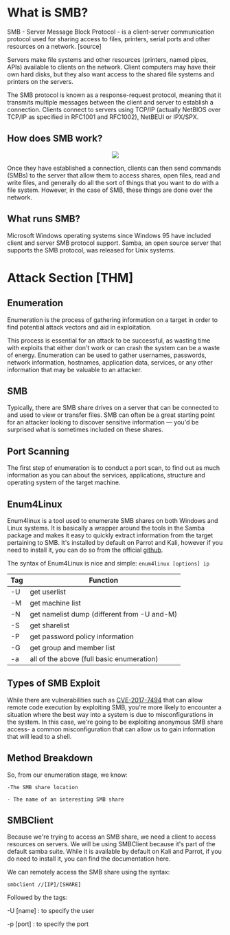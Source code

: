 # What is SMB?

SMB - Server Message Block Protocol - is a client-server communication protocol used for sharing access to files, printers, serial ports and other resources on a network. [source]

Servers make file systems and other resources (printers, named pipes, APIs) available to clients on the network. Client computers may have their own hard disks, but they also want access to the shared file systems and printers on the servers.

The SMB protocol is known as a response-request protocol, meaning that it transmits multiple messages between the client and server to establish a connection. Clients connect to servers using TCP/IP (actually NetBIOS over TCP/IP as specified in RFC1001 and RFC1002), NetBEUI or IPX/SPX.

## How does SMB work?


<p align="center"><img src="https://user-images.githubusercontent.com/71202864/213079816-e10da59b-1e9e-4cae-a81f-3c0f504ee2ea.png" align="center"></img>
</p>

Once they have established a connection, clients can then send commands (SMBs) to the server that allow them to access shares, open files, read and write files, and generally do all the sort of things that you want to do with a file system. However, in the case of SMB, these things are done over the network.

## What runs SMB?

Microsoft Windows operating systems since Windows 95 have included client and server SMB protocol support. Samba, an open source server that supports the SMB protocol, was released for Unix systems.

# Attack Section [THM]

## Enumeration

Enumeration is the process of gathering information on a target in order to find potential attack vectors and aid in exploitation.

This process is essential for an attack to be successful, as wasting time with exploits that either don't work or can crash the system can be a waste of energy. Enumeration can be used to gather usernames, passwords, network information, hostnames, application data, services, or any other information that may be valuable to an attacker.

## SMB

Typically, there are SMB share drives on a server that can be connected to and used to view or transfer files. SMB can often be a great starting point for an attacker looking to discover sensitive information — you'd be surprised what is sometimes included on these shares.

## Port Scanning

The first step of enumeration is to conduct a port scan, to find out as much information as you can about the services, applications, structure and operating system of the target machine.

## Enum4Linux

Enum4linux is a tool used to enumerate SMB shares on both Windows and Linux systems. It is basically a wrapper around the tools in the Samba package and makes it easy to quickly extract information from the target pertaining to SMB. It's installed by default on Parrot and Kali, however if you need to install it, you can do so from the official [github](https://github.com/portcullislabs/enum4linux).

The syntax of Enum4Linux is nice and simple: `enum4linux [options] ip`

| Tag | Function |
| --- | -------- |
| -U | get userlist | 
| -M | get machine list | 
| -N | get namelist dump (different from -U and-M) | 
| -S | get sharelist | 
| -P | get password policy information | 
| -G | get group and member list | 
| -a | all of the above (full basic enumeration) | 

## Types of SMB Exploit

While there are vulnerabilities such as [CVE-2017-7494](https://www.cvedetails.com/cve/CVE-2017-7494/) that can allow remote code execution by exploiting SMB, you're more likely to encounter a situation where the best way into a system is due to misconfigurations in the system. In this case, we're going to be exploiting anonymous SMB share access- a common misconfiguration that can allow us to gain information that will lead to a shell.

## Method Breakdown

So, from our enumeration stage, we know:

    -The SMB share location
    
    - The name of an interesting SMB share
    
## SMBClient

Because we're trying to access an SMB share, we need a client to access resources on servers. We will be using SMBClient because it's part of the default samba suite. While it is available by default on Kali and Parrot, if you do need to install it, you can find the documentation here.

We can remotely access the SMB share using the syntax:

`smbclient //[IP]/[SHARE]`

Followed by the tags:

-U [name] : to specify the user

-p [port] : to specify the port

